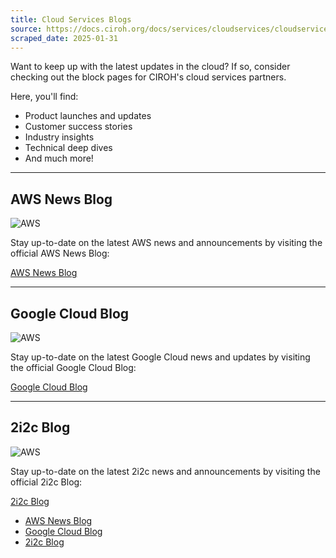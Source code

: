 ```yaml
---
title: Cloud Services Blogs
source: https://docs.ciroh.org/docs/services/cloudservices/cloudserviceblogs
scraped_date: 2025-01-31
---
```


Want to keep up with the latest updates in the cloud? If so, consider checking out the block pages for CIROH's cloud services partners.

Here, you'll find:

- Product launches and updates
- Customer success stories
- Industry insights
- Technical deep dives
- And much more!

* * *

## AWS News Blog

![AWS](https://blog.adobe.com/en/publish/2021/08/31/media_1649ebc3fbbce0df508081913819d491fc3f7c7a9.png?width=750&format=png&optimize=medium)

Stay up-to-date on the latest AWS news and announcements by visiting the official AWS News Blog:

[AWS News Blog](https://aws.amazon.com/blogs/aws/)

* * *

## Google Cloud Blog

![AWS](https://lh3.googleusercontent.com/VEnnK2SyklusfxZ3dIYjlQH3xSwK2BFSJ69TFQ9g8HjM6m3CouRlTia5FW3z3GS0x83WC9TylZCaA9Jf_2kmr7mXxI9_HYLZTFy_bg)

Stay up-to-date on the latest Google Cloud news and updates by visiting the official Google Cloud Blog:

[Google Cloud Blog](https://cloud.google.com/blog)

* * *

## 2i2c Blog

![AWS](https://2i2c.org/media/logo.svg)

Stay up-to-date on the latest 2i2c news and announcements by visiting the official 2i2c Blog:

[2i2c Blog](https://2i2c.org/blog/)

- [AWS News Blog](https://docs.ciroh.org/docs/services/cloudservices/cloudserviceblogs/#aws-news-blog)
- [Google Cloud Blog](https://docs.ciroh.org/docs/services/cloudservices/cloudserviceblogs/#google-cloud-blog)
- [2i2c Blog](https://docs.ciroh.org/docs/services/cloudservices/cloudserviceblogs/#2i2c-blog)